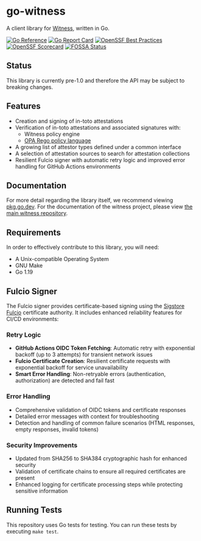 # go-witness
A client library for [Witness](https://github.com/in-toto/witness), written in Go.

[![Go Reference](https://pkg.go.dev/badge/github.com/in-toto/go-witness.svg)](https://pkg.go.dev/github.com/in-toto/go-witness)
[![Go Report Card](https://goreportcard.com/badge/github.com/in-toto/go-witness)](https://goreportcard.com/report/github.com/in-toto/go-witness)
[![OpenSSF Best Practices](https://www.bestpractices.dev/projects/8164/badge)](https://www.bestpractices.dev/projects/8164)
[![OpenSSF Scorecard](https://api.securityscorecards.dev/projects/github.com/in-toto/go-witness/badge)](https://securityscorecards.dev/viewer/?uri=github.com/in-toto/go-witness)
[![FOSSA Status](https://app.fossa.com/api/projects/custom%2B41709%2Fgithub.com%2Fin-toto%2Fgo-witness.svg?type=shield&issueType=license)](https://app.fossa.com/projects/custom%2B41709%2Fgithub.com%2Fin-toto%2Fgo-witness?ref=badge_shield&issueType=license)

## Status
This library is currently pre-1.0 and therefore the API may be subject to breaking changes.

## Features
- Creation and signing of in-toto attestations
- Verification of in-toto attestations and associated signatures with:
  - Witness policy engine
  - [OPA Rego policy language](https://www.openpolicyagent.org/docs/latest/policy-language/)
- A growing list of attestor types defined under a common interface
- A selection of attestation sources to search for attestation collections
- Resilient Fulcio signer with automatic retry logic and improved error handling for GitHub Actions environments

## Documentation
For more detail regarding the library itself, we recommend viewing [pkg.go.dev](https://pkg.go.dev/github.com/in-toto/go-witness). For
the documentation of the witness project, please view [the main witness repository](https://github.com/in-toto/witness/tree/main/docs).

## Requirements
In order to effectively contribute to this library, you will need:
- A Unix-compatible Operating System
- GNU Make
- Go 1.19

## Fulcio Signer
The Fulcio signer provides certificate-based signing using the [Sigstore Fulcio](https://github.com/sigstore/fulcio) certificate authority. It includes enhanced reliability features for CI/CD environments:

### Retry Logic
- **GitHub Actions OIDC Token Fetching**: Automatic retry with exponential backoff (up to 3 attempts) for transient network issues
- **Fulcio Certificate Creation**: Resilient certificate requests with exponential backoff for service unavailability
- **Smart Error Handling**: Non-retryable errors (authentication, authorization) are detected and fail fast

### Error Handling
- Comprehensive validation of OIDC tokens and certificate responses
- Detailed error messages with context for troubleshooting
- Detection and handling of common failure scenarios (HTML responses, empty responses, invalid tokens)

### Security Improvements
- Updated from SHA256 to SHA384 cryptographic hash for enhanced security
- Validation of certificate chains to ensure all required certificates are present
- Enhanced logging for certificate processing steps while protecting sensitive information

## Running Tests
This repository uses Go tests for testing. You can run these tests by executing `make test`.
